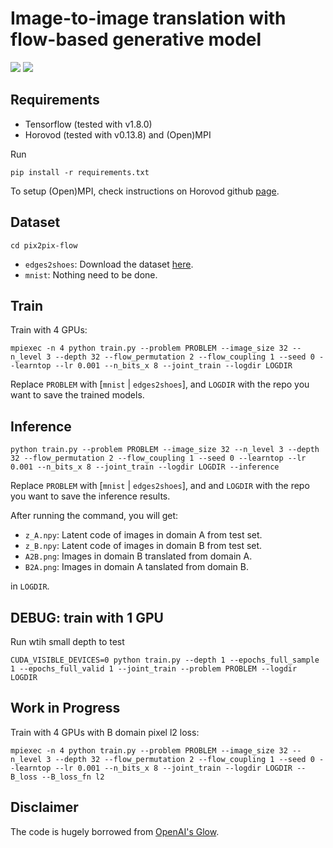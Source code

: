 # Image-to-image translation with flow-based generative model 

![](https://user-images.githubusercontent.com/7057863/49054732-354dad80-f1c3-11e8-8406-5b3570a8cc47.png)
![](https://user-images.githubusercontent.com/7057863/49054733-354dad80-f1c3-11e8-9414-dd2e699acdd2.png)

## Requirements

 - Tensorflow (tested with v1.8.0)
 - Horovod (tested with v0.13.8) and (Open)MPI

Run
```
pip install -r requirements.txt
```

To setup (Open)MPI, check instructions on Horovod github [page](https://github.com/uber/horovod).

## Dataset

```
cd pix2pix-flow
```
- `edges2shoes`: Download the dataset [here](https://www.dropbox.com/sh/s825xr9wimvgdu1/AABhVaT7IIVJ_8BZ_WayCVuKa?dl=0).
- `mnist`: Nothing need to be done.

## Train 

Train with 4 GPUs:
```
mpiexec -n 4 python train.py --problem PROBLEM --image_size 32 --n_level 3 --depth 32 --flow_permutation 2 --flow_coupling 1 --seed 0 --learntop --lr 0.001 --n_bits_x 8 --joint_train --logdir LOGDIR
```

Replace `PROBLEM` with [`mnist` | `edges2shoes`], and `LOGDIR` with the repo you want to save the trained models.

## Inference

```
python train.py --problem PROBLEM --image_size 32 --n_level 3 --depth 32 --flow_permutation 2 --flow_coupling 1 --seed 0 --learntop --lr 0.001 --n_bits_x 8 --joint_train --logdir LOGDIR --inference
```

Replace `PROBLEM` with [`mnist` | `edges2shoes`], and and `LOGDIR` with the repo you want to save the inference results.

After running the command, you will get: 

- `z_A.npy`: Latent code of images in domain A from test set.
- `z_B.npy`: Latent code of images in domain B from test set.
- `A2B.png`: Images in domain B translated from domain A.
- `B2A.png`: Images in domain A tanslated from domain B.

in `LOGDIR`.

## DEBUG: train with 1 GPU

Run wtih small depth to test
```
CUDA_VISIBLE_DEVICES=0 python train.py --depth 1 --epochs_full_sample 1 --epochs_full_valid 1 --joint_train --problem PROBLEM --logdir LOGDIR
```

## Work in Progress

Train with 4 GPUs with B domain pixel l2 loss:
```
mpiexec -n 4 python train.py --problem PROBLEM --image_size 32 --n_level 3 --depth 32 --flow_permutation 2 --flow_coupling 1 --seed 0 --learntop --lr 0.001 --n_bits_x 8 --joint_train --logdir LOGDIR --B_loss --B_loss_fn l2
```

## Disclaimer

The code is hugely borrowed from [OpenAI's Glow](https://github.com/openai/glow).
